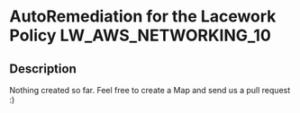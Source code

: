 # AutoRemediation for the Lacework Policy LW_AWS_NETWORKING_10

## Description
Nothing created so far. Feel free to create a Map and send us a pull request :)
